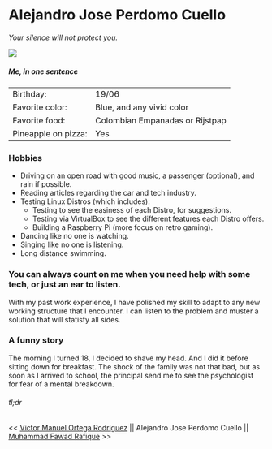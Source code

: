 # Alejandro Jose Perdomo Cuello

*Your silence will not protect you.*

![](https://github.com/AlejandroPerdomoCuello/markdown-challenge/blob/master/Alejandro%20Jose%20Perdomo%20Cuello%20Foto.jpg)

##### Me, in one sentence

| | |
|---|---|
Birthday:|19/06
Favorite color:|Blue, and any vivid color
Favorite food:|Colombian Empanadas or Rijstpap
Pineapple on pizza:|Yes

### Hobbies 

* Driving on an open road with good music, a passenger (optional), and rain if possible.
* Reading articles regarding the car and tech industry.
* Testing Linux Distros (which includes):
    * Testing to see the easiness of each Distro, for suggestions.
    * Testing via VirtualBox to see the different features each Distro offers.
    * Building a Raspberry Pi (more focus on retro gaming).
* Dancing like no one is watching.
* Singing like no one is listening.
* Long distance swimming.

### You can always count on me when you need help with some tech, or just an ear to listen.

With my past work experience, I have polished my skill to adapt to any new working structure that I encounter.
I can listen to the problem and muster a solution that will statisfy all sides.

### A funny story

The morning I turned 18, I decided to shave my head. And I did it before sitting down for breakfast. The shock of the family was not that bad, but as soon as I arrived to school, the principal send me to see the psychologist for fear of a mental breakdown.

###### tl;dr


<< [Victor Manuel Ortega Rodriguez](https) || Alejandro Jose Perdomo Cuello || [Muhammad Fawad Rafique](https) >>
